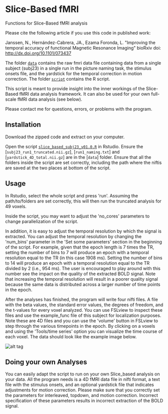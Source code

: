 # Slice-Based fMRI
Functions for Slice-Based fMRI analysis

Please cite the following article if you use this code in published work:

Janssen, N., Hernández-Cabrera, JA., Ezama Foronda, L. 
"Improving the temporal accuracy of functional Magnetic Resonance Imaging"
bioRxiv doi: http://dx.doi.org/10.1101/073437

The folder [`data`](data) contains the raw fmri data file containing data from a single subject (subj23) in a single run in the picture naming task, the stimulus onsets file, and the yardstick for the temporal correction in motion correction. The folder [`script`](scripts) contains the R script. 

This script is meant to provide insight into the inner workings of the Slice-Based fMRI data analysis framework. It can also be used for your own full-scale fMRI data analysis (see below). 

Please contact me for questions, errors, or problems with the program.

## Installation

Download the zipped code and extract on your computer. 

Open the script [`slice_based_subj23_v01.0.R`](scripts/slice_based_subj23_v1.0.R) in Rstudio. Ensure the [`subj23_run1_truncated.nii.gz`], [`run1_naming.txt`] and [`yardstick_4D_total.nii.gz`] are in the [`data`] folder. Ensure that all the folders inside the script are set correctly, including the path where the niftis are saved at the two places at bottom of the script.

## Usage

In Rstudio, select the whole script and press 'run'. Assuming the path/to/folders are set correctly, this will then run the truncated analysis for 49 voxels.

Inside the script, you may want to adjust the 'no_cores' parameters to change parallelization of the script. 

In addition, it is easy to adjust the temporal resolution by which the signal is extracted. You can adjust the temporal resolution by changing the 'num_bins' parameter in the 'Set some parameters' section in the beginning of the script. For example, given that the epoch length is 7 times the TR, setting the number of bins to 7 will produce an epoch with a temporal resolution equal to the TR (in this case 1908 ms). Setting the number of bins to 14 will produce an epoch with a temporal resolution equal to the TR divided by 2 (i.e., 954 ms). The user is encouraged to play around with this number see the impact on the quality of the extracted BOLD signal. Note that increasing the temporal resolution will result in a poorer quality signal because the same data is distributed across a larger number of time points in the epoch. 

After the analyses has finished, the program will write four nifti files. A file with the beta values, the standard error values, the degrees of freedom, and the t-values for every voxel analyzed. You can use FSLview to inspect these files and use the example_func file of this subject for localization purposes. Note these are 4D files and you can use the 'volume' button in FSLview to step through the various timepoints in the epoch. By clicking on a voxels and using the 'Tools/time series' option you can visualize the time course of each voxel. The data should look like the example image below.

![alt tag](https://cloud.githubusercontent.com/assets/8832136/22594539/599dae12-ea1b-11e6-9e04-33c4075236e1.png)

## Doing your own Analyses

You can easily adapt the script to run on your own Slice_based analysis on your data. All the program needs is a 4D fMRI data file in nifti format, a text file with the stimulus onsets, and an optional yardstick file that indicates adjustments for motion correction. Please make sure that you correctly set the parameters for interleaved, topdown, and motion correction. Incorrect specification of these parameters results in incorrect extraction of the BOLD signal.
